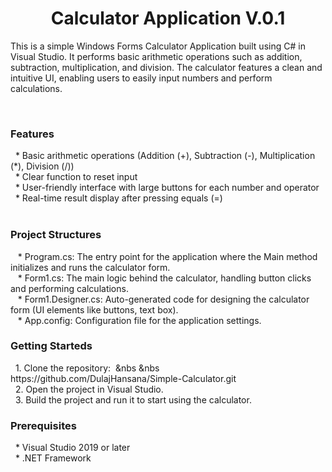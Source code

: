 <center><h1>Calculator Application V.0.1</h1></center>
<p>This is a simple Windows Forms Calculator Application built using C# in Visual Studio. It performs basic arithmetic operations such as addition, subtraction, multiplication, and division. The calculator features a clean and intuitive UI, enabling users to easily input numbers and perform calculations.</p><br>

<h3>Features</h3>
&nbsp&nbsp* Basic arithmetic operations (Addition (+), Subtraction (-), Multiplication (*), Division (/))<br>
&nbsp&nbsp* Clear function to reset input<br>
&nbsp&nbsp* User-friendly interface with large buttons for each number and operator<br>
&nbsp&nbsp* Real-time result display after pressing equals (=)<br><br>

<h3>Project Structures</h3>

<P>&nbsp&nbsp * Program.cs: The entry point for the application where the Main method initializes and runs the calculator form.<br>
&nbsp&nbsp * Form1.cs: The main logic behind the calculator, handling button clicks and performing calculations.<br>
&nbsp&nbsp * Form1.Designer.cs: Auto-generated code for designing the calculator form (UI elements like buttons, text box).<br>
&nbsp&nbsp * App.config: Configuration file for the application settings.</P>

<h3>Getting Starteds</h3>
<p>&nbsp&nbsp1. Clone the repository:
&nbsp&nbs&nbsp&nbs https://github.com/DulajHansana/Simple-Calculator.git<br>
&nbsp&nbsp2. Open the project in Visual Studio.<br>
&nbsp&nbsp3. Build the project and run it to start using the calculator.
</p>

<h3>Prerequisites</h3>
<p>&nbsp&nbsp* Visual Studio 2019 or later<br>
&nbsp&nbsp* .NET Framework</p>




 
